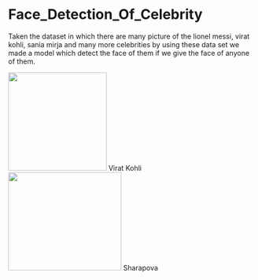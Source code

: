 # Face_Detection_Of_Celebrity
Taken the dataset in which there are many picture of the lionel messi, virat kohli, sania mirja and many more celebrities by using these data set we made a model which detect the face of them if we give the face of anyone of them.

<img src = "https://github.com/user-attachments/assets/7fa8cc39-65a8-4379-aae3-d07cdb524595" width="200" height="200" />
Virat Kohli



<img src = "https://github.com/user-attachments/assets/e04099d6-8fd7-424d-b98d-69aafdfb7425" width="230" height="200" />
Sharapova
